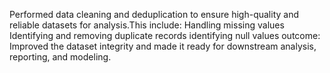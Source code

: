 Performed data cleaning and deduplication to ensure high-quality and reliable datasets for analysis.This include:
Handling missing values 
Identifying and removing duplicate records
identifying null values
outcome:
Improved the dataset integrity and made it ready for downstream analysis, reporting, and modeling.


